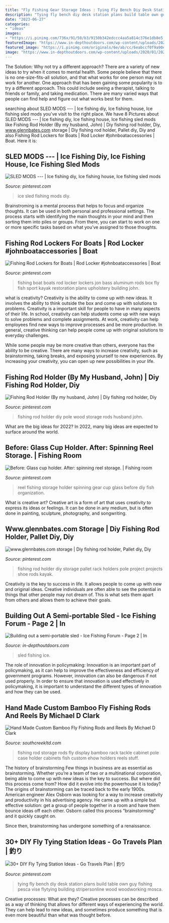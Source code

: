 ```yaml
---
title: "Fly Fishing Gear Storage Ideas : Tying Fly Bench Diy Desk Station Plans Build Table Own Guy Fishing Pesca Vise Flytying Building Stripersonline Wood Woodworking Mosca"
description: "Tying fly bench diy desk station plans build table own guy fishing pesca vise flytying building stripersonline wood woodworking mosca"
date: "2023-06-27"
categories:
- "ideas"
images:
- "https://i.pinimg.com/736x/91/50/b3/9150b342edccc4aa5a814c376e1db8e5.jpg"
featuredImage: "https://www.in-depthoutdoors.com/wp-content/uploads/2020/01/20200109_171411.jpg"
featured_image: "https://i.pinimg.com/originals/6e/ab/cc/6eabccf0f9a90e83e79a8cac7b6403dc.jpg"
image: "https://www.in-depthoutdoors.com/wp-content/uploads/2020/01/20200109_171411.jpg"
---
```



The Solution: Why not try a different approach?
There are a variety of new ideas to try when it comes to mental health. Some people believe that there is no one-size-fits-all solution, and that what works for one person may not work for another. One approach that has been gaining some popularity is to try a different approach. This could include seeing a therapist, talking to friends or family, and taking medication. There are many varied ways that people can find help and figure out what works best for them.

	

		
searching about SLED MODS --- | Ice fishing diy, Ice fishing house, Ice fishing sled mods you've visit to the right place. We have 8 Pictures about SLED MODS --- | Ice fishing diy, Ice fishing house, Ice fishing sled mods like Fishing Rod Holder (By my husband, John) | Diy fishing rod holder, Diy, www.glennbates.com storage | Diy fishing rod holder, Pallet diy, Diy and also Fishing Rod Lockers for Boats | Rod Locker #johnboataccessories | Boat. Here it is:
		
    
## SLED MODS --- | Ice Fishing Diy, Ice Fishing House, Ice Fishing Sled Mods

<img loading=lazy src="https://i.pinimg.com/736x/91/50/b3/9150b342edccc4aa5a814c376e1db8e5.jpg" onerror="this.onerror=null;this.src='https://tse3.mm.bing.net/th?id=OIP.fVgXnMAA0hdaVQXxtcRd-gHaJ3&amp;pid=15.1';" alt="SLED MODS --- | Ice fishing diy, Ice fishing house, Ice fishing sled mods">

_Source: pinterest.com_

>ice sled fishing mods diy. 

	

Brainstroming is a mental process that helps to focus and organize thoughts. It can be used in both personal and professional settings. The process starts with identifying the main thoughts in your mind and then sorting them into piles or groups. From there, you can start to work on one or more specific tasks based on what you’ve assigned to those thoughts.

    
## Fishing Rod Lockers For Boats | Rod Locker #johnboataccessories | Boat

<img loading=lazy src="https://i.pinimg.com/originals/34/72/0d/34720d0ec926c845adf795d35c9ba34b.jpg" onerror="this.onerror=null;this.src='https://tse3.mm.bing.net/th?id=OIP.mJTYuTTV7I-FrR6UF1p_EgAAAA&amp;pid=15.1';" alt="Fishing Rod Lockers for Boats | Rod Locker #johnboataccessories | Boat">

_Source: pinterest.com_

>fishing boat boats rod locker lockers jon bass aluminum rods box fly fish sport kayak restoration plans upholstery building john. 

	

what is creativity?
Creativity is the ability to come up with new ideas. It involves the ability to think outside the box and come up with solutions to problems.
Creativity is a important skill for people to have in many aspects of their life. In school, creativity can help students come up with new ways to solve problems and complete assignments. At work, creativity can help employees find new ways to improve processes and be more productive. In general, creative thinking can help people come up with original solutions to everyday challenges.

While some people may be more creative than others, everyone has the ability to be creative. There are many ways to increase creativity, such as brainstorming, taking breaks, and exposing yourself to new experiences. By increasing your creativity, you can open up new possibilities in your life.

    
## Fishing Rod Holder (By My Husband, John) | Diy Fishing Rod Holder, Diy

<img loading=lazy src="https://i.pinimg.com/originals/6d/31/de/6d31de028780cdc26d40f6d6bd0b5be6.jpg" onerror="this.onerror=null;this.src='https://tse3.mm.bing.net/th?id=OIP.CGr-_rIAnyeBWlD_kn54lAHaLD&amp;pid=15.1';" alt="Fishing Rod Holder (By my husband, John) | Diy fishing rod holder, Diy">

_Source: pinterest.com_

>fishing rod holder diy pole wood storage rods husband john. 

	

What are the big ideas for 2022?
In 2022, many big ideas are expected to surface around the world.

    
## Before: Glass Cup Holder. After: Spinning Reel Storage. | Fishing Room

<img loading=lazy src="https://i.pinimg.com/originals/6e/ab/cc/6eabccf0f9a90e83e79a8cac7b6403dc.jpg" onerror="this.onerror=null;this.src='https://tse4.mm.bing.net/th?id=OIP.ufukPLJow0MaHQY0XGedWAHaNK&amp;pid=15.1';" alt="Before: Glass cup holder. After: spinning reel storage. | Fishing room">

_Source: pinterest.com_

>reel fishing storage holder spinning gear cup glass before diy fish organization. 

	

What is creative art?
Creative art is a form of art that uses creativity to express its ideas or feelings. It can be done in any medium, but is often done in painting, sculpture, photography, and songwriting.

    
## Www.glennbates.com Storage | Diy Fishing Rod Holder, Pallet Diy, Diy

<img loading=lazy src="https://i.pinimg.com/originals/68/e7/51/68e751e896ca08bc1d3786f19bc1ad60.jpg" onerror="this.onerror=null;this.src='https://tse2.mm.bing.net/th?id=OIP.JAPjkKkPM_QsxpcFz5BajAHaJ3&amp;pid=15.1';" alt="www.glennbates.com storage | Diy fishing rod holder, Pallet diy, Diy">

_Source: pinterest.com_

>fishing rod holder diy storage pallet rack holders pole project projects shoe rods kayak. 

	

Creativity is the key to success in life. It allows people to come up with new and original ideas. Creative individuals are often able to see the potential in things that other people may not dream of. This is what sets them apart from others and allows them to achieve their goals.

    
## Building Out A Semi-portable Sled - Ice Fishing Forum - Page 2 | In

<img loading=lazy src="https://www.in-depthoutdoors.com/wp-content/uploads/2020/01/20200109_171411.jpg" onerror="this.onerror=null;this.src='https://tse1.mm.bing.net/th?id=OIP.98ACjdc-MCIoMSkRsE75VgHaPP&amp;pid=15.1';" alt="Building out a semi-portable sled - Ice Fishing Forum - Page 2 | In">

_Source: in-depthoutdoors.com_

>sled fishing ice. 

	

The role of innovation in policymaking:
Innovation is an important part of policymaking, as it can help to improve the effectiveness and efficiency of government programs. However, innovation can also be dangerous if not used properly. In order to ensure that innovation is used effectively in policymaking, it is important to understand the different types of innovation and how they can be used.

    
## Hand Made Custom Bamboo Fly Fishing Rods And Reels By Michael D Clark

<img loading=lazy src="https://www.southcreekltd.com/uploads/tackle/large/DisplayOpen1.jpg" onerror="this.onerror=null;this.src='https://tse1.mm.bing.net/th?id=OIP.Am2bqeRTfROUE4vsPltVXAHaJ3&amp;pid=15.1';" alt="Hand Made Custom Bamboo Fly Fishing Rods and Reels By Michael D Clark">

_Source: southcreekltd.com_

>fishing rod storage rods fly display bamboo rack tackle cabinet pole case holder cabinets fish custom ehow holders reels stuff. 

	

The history of brainstorming
Few things in business are as essential as brainstorming. Whether you’re a team of two or a multinational corporation, being able to come up with new ideas is the key to success. But where did this process come from? How did it evolve into the powerhouse it is today?
The origins of brainstorming can be traced back to the early 1900s. American engineer Alex Osborn was looking for a way to increase creativity and productivity in his advertising agency. He came up with a simple but effective solution: get a group of people together in a room and have them bounce ideas off each other. Osborn called this process “brainstorming” and it quickly caught on.

Since then, brainstorming has undergone something of a renaissance.

    
## 30+ DIY Fly Tying Station Ideas - Go Travels Plan | 釣り

<img loading=lazy src="https://i.pinimg.com/736x/f7/9d/20/f79d20a4e3750eaf7fa2584a72ef0984.jpg" onerror="this.onerror=null;this.src='https://tse1.mm.bing.net/th?id=OIP.wHhZ-h_Nbawr6TP-MUGWbAHaE6&amp;pid=15.1';" alt="30+ DIY Fly Tying Station Ideas - Go Travels Plan | 釣り">

_Source: pinterest.com_

>tying fly bench diy desk station plans build table own guy fishing pesca vise flytying building stripersonline wood woodworking mosca. 

	

Creative processes: What are they?
Creative processes can be described as a way of thinking that allows for different ways of experiencing the world. They can help lead to new ideas, and sometimes produce something that is even more beautiful than what was thought before.

